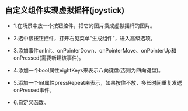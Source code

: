 自定义组件实现虚拟摇杆(joystick)
----------------------------------------

* 1.在场景中放一个按钮控件，把它的图片换成虚拟摇杆的图片。

* 2.选中该按钮控件，打开右见菜单“生成组件”，进入高级选项。

* 3.添加事件onInit、onPointerDown、onPointerMove、onPointerUp和onPressed(需要新建该事件)。

* 4.添加一个bool属性eightKeys来表示八向键盘(否则为四向键盘)。

* 5.添加一个Int属性pressRepeat来表示，如果按住不放，多长时间重复发送onPressed事件。

* 6.自定义函数。
```
```

